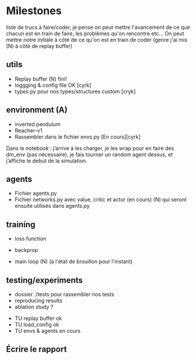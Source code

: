 # Milestones
liste de trucs à faire/coder, je pense on peut mettre l'avancement de ce que chacun est en train de faire, les problèmes qu'on rencontre etc...
On peut mettre notre initiale à côté de ce qu'on est en train de coder (genre j'ai mis (N) à côté de replay buffer)

## utils
- Replay buffer (N) fini!
- loggging & config file OK [cyrk] 
- types.py pour nos types/structures custom [cryk]
## environment (A)
* inverted pendulum
* Reacher-v1
* Rassembler dans le fichier envs.py [En cours][cyrk]

Dans le notebook : j’arrive à les charger, je les wrap pour en faire des dm_env (pas nécessaire), je fais tourner un random agent dessus, et j’affiche le debut de la simulation.

## agents
* Fichier agents.py 
* Fichier networks.py avec value, critic et actor (en cours) (N) qui seront ensuite utilisés dans agents.py

## training

* loss function

* backprop

* main loop (N) (à l'état de brouillon pour l'instant)

## testing/experiments
* dossier ./tests pour rassembler nos tests 
* reproducing results
* ablation study ?

- TU replay buffer ok 
- TU load_config ok 
- TU envs & agents en cours 

## Écrire le rapport
